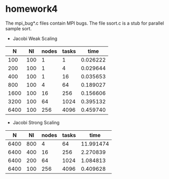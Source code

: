 # homework4

The mpi_bug*.c files contain MPI bugs. The file ssort.c is a stub for parallel sample sort. 

* Jacobi Weak Scaling

 | N	| Nl | nodes | tasks | time |
 | --- | --- | --- | --- | --- |
 | 100  | 100 | 1 | 1 | 0.026222 |
 | 200 | 100 | 1 | 4 | 0.029644 |
 | 400 | 100 | 1 | 16 | 0.035653 |
 | 800 | 100 | 4 | 64 | 0.189027 |
 | 1600 | 100 | 16 | 256 | 0.156606 |
 | 3200 | 100 | 64 | 1024 | 0.395132 |
 | 6400 | 100 | 256 | 4096 | 0.459740 |

* Jacobi Strong Scaling

 | N	| Nl | nodes | tasks | time |
 | --- | --- | --- | --- | --- |
 | 6400 | 800 | 4 | 64 | 11.991474 |
 | 6400 | 400 | 16 | 256 | 2.270839 |
 | 6400 | 200 | 64 | 1024 | 1.084813 |
 | 6400 | 100 | 256 | 4096 | 0.409628 |

